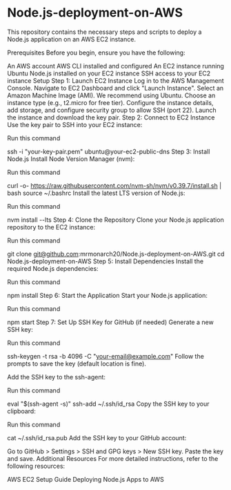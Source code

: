 # Node.js-deployment-on-AWS

This repository contains the necessary steps and scripts to deploy a Node.js application on an AWS EC2 instance.

Prerequisites
Before you begin, ensure you have the following:

An AWS account
AWS CLI installed and configured
An EC2 instance running Ubuntu
Node.js installed on your EC2 instance
SSH access to your EC2 instance
Setup
Step 1: Launch EC2 Instance
Log in to the AWS Management Console.
Navigate to EC2 Dashboard and click "Launch Instance".
Select an Amazon Machine Image (AMI). We recommend using Ubuntu.
Choose an instance type (e.g., t2.micro for free tier).
Configure the instance details, add storage, and configure security group to allow SSH (port 22).
Launch the instance and download the key pair.
Step 2: Connect to EC2 Instance
Use the key pair to SSH into your EC2 instance:

Run this command

ssh -i "your-key-pair.pem" ubuntu@your-ec2-public-dns
Step 3: Install Node.js
Install Node Version Manager (nvm):

Run this command

curl -o- https://raw.githubusercontent.com/nvm-sh/nvm/v0.39.7/install.sh | bash
source ~/.bashrc
Install the latest LTS version of Node.js:

Run this command

nvm install --lts
Step 4: Clone the Repository
Clone your Node.js application repository to the EC2 instance:

Run this command

git clone git@github.com:mrmonarch20/Node.js-deployment-on-AWS.git
cd Node.js-deployment-on-AWS
Step 5: Install Dependencies
Install the required Node.js dependencies:

Run this command

npm install
Step 6: Start the Application
Start your Node.js application:

Run this command

npm start
Step 7: Set Up SSH Key for GitHub (if needed)
Generate a new SSH key:

Run this command

ssh-keygen -t rsa -b 4096 -C "your-email@example.com"
Follow the prompts to save the key (default location is fine).

Add the SSH key to the ssh-agent:

Run this command

eval "$(ssh-agent -s)"
ssh-add ~/.ssh/id_rsa
Copy the SSH key to your clipboard:

Run this command

cat ~/.ssh/id_rsa.pub
Add the SSH key to your GitHub account:

Go to GitHub > Settings > SSH and GPG keys > New SSH key.
Paste the key and save.
Additional Resources
For more detailed instructions, refer to the following resources:

AWS EC2 Setup Guide
Deploying Node.js Apps to AWS

